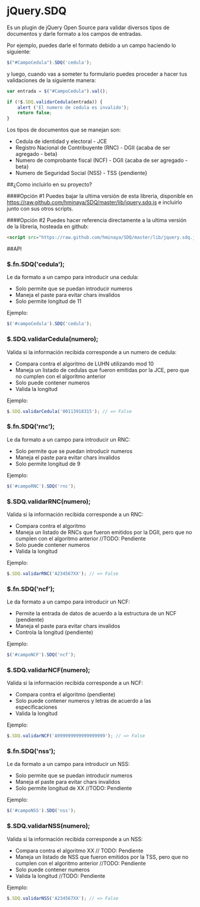 # jQuery.SDQ

Es un plugin de jQuery Open Source para validar diversos tipos de documentos y darle formato a los campos de entradas.

Por ejemplo, puedes darle el formato debido a un campo haciendo lo siguiente:

``` javascript
$("#CampoCedula").SDQ('cedula');
```

y luego, cuando vas a someter tu formulario puedes proceder a hacer tus validaciones de la siguiente manera:

``` javascript
var entrada = $("#CampoCedula").val();

if (!$.SDQ.validarCedula(entrada)) {
	alert ('El numero de cedula es invalido');
	return false;
}
```

Los tipos de documentos que se manejan son:
* Cedula de identidad y electoral - JCE
* Registro Nacional de Contribuyente (RNC) - DGII {acaba de ser agregado - beta}
* Numero de comprobante fiscal (NCF) - DGII {acaba de ser agregado - beta}
* Numero de Seguridad Social (NSS) - TSS {pendiente}

##¿Como incluirlo en su proyecto?

####Opción #1
Puedes bajar la ultima versión de esta libreria, disponible en https://raw.github.com/hminaya/SDQ/master/lib/jquery.sdq.js e incluirlo junto con sus otros scripts.

####Opción #2
Puedes hacer referencia directamente a la ultima versión de la libreria, hosteada en github:

``` html
<script src="https://raw.github.com/hminaya/SDQ/master/lib/jquery.sdq.js"></script>
```

##API

### $.fn.SDQ('cedula');
Le da formato a un campo para introducir una cedula:
* Solo permite que se puedan introducir numeros
* Maneja el paste para evitar chars invalidos
* Solo permite longitud de 11

Ejemplo:

``` javascript
$('#campoCedula').SDQ('cedula');
```

### $.SDQ.validarCedula(numero);
Valida si la información recibida corresponde a un numero de cedula:
* Compara contra el algoritmo de LUHN utilizando mod 10
* Maneja un listado de cedulas que fueron emitidas por la JCE, pero que no cumplen con el algoritmo anterior
* Solo puede contener numeros
* Valida la longitud

Ejemplo:

``` javascript
$.SDQ.validarCedula('00113918315'); // => False
```

### $.fn.SDQ('rnc');
Le da formato a un campo para introducir un RNC:
* Solo permite que se puedan introducir numeros
* Maneja el paste para evitar chars invalidos
* Solo permite longitud de 9

Ejemplo:

``` javascript
$('#campoRNC').SDQ('rnc');
```

### $.SDQ.validarRNC(numero);
Valida si la información recibida corresponde a un RNC:
* Compara contra el algoritmo
* Maneja un listado de RNCs que fueron emitidos por la DGII, pero que no cumplen con el algoritmo anterior //TODO: Pendiente
* Solo puede contener numeros
* Valida la longitud

Ejemplo:

``` javascript
$.SDQ.validarRNC('A234567XX'); // => False
```

### $.fn.SDQ('ncf');
Le da formato a un campo para introducir un NCF:
* Permite la entrada de datos de acuerdo a la estructura de un NCF (pendiente)
* Maneja el paste para evitar chars invalidos
* Controla la longitud (pendiente)

Ejemplo:

``` javascript
$('#campoNCF').SDQ('ncf');
```

### $.SDQ.validarNCF(numero);
Valida si la información recibida corresponde a un NCF:
* Compara contra el algoritmo (pendiente)
* Solo puede contener numeros y letras de acuerdo a las especificaciones
* Valida la longitud

Ejemplo:

``` javascript
$.SDQ.validarNCF('A999999999999999999'); // => False
```

### $.fn.SDQ('nss');
Le da formato a un campo para introducir un NSS:
* Solo permite que se puedan introducir numeros
* Maneja el paste para evitar chars invalidos
* Solo permite longitud de XX //TODO: Pendiente

Ejemplo:

``` javascript
$('#campoNSS').SDQ('nss');
```

### $.SDQ.validarNSS(numero);
Valida si la información recibida corresponde a un NSS:
* Compara contra el algoritmo XX // TODO: Pendiente
* Maneja un listado de NSS que fueron emitidos por la TSS, pero que no cumplen con el algoritmo anterior //TODO: Pendiente
* Solo puede contener numeros
* Valida la longitud //TODO: Pendiente

Ejemplo:

``` javascript
$.SDQ.validarNSS('A234567XX'); // => False
```